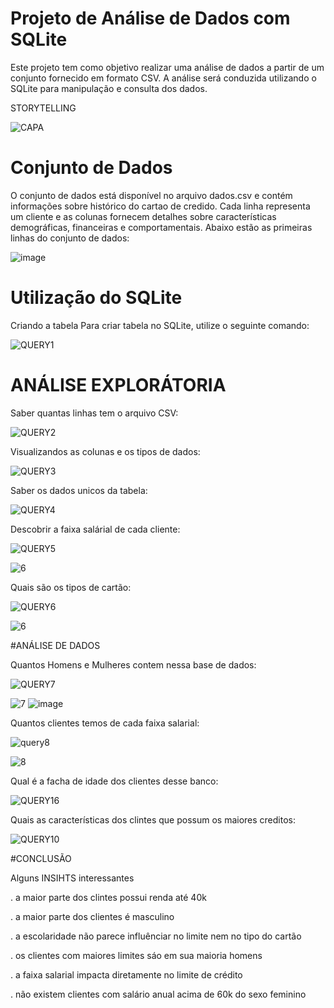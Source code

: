 # Projeto de Análise de Dados com SQLite
Este projeto tem como objetivo realizar uma análise de dados a partir de um conjunto fornecido em formato CSV. A análise será conduzida utilizando o SQLite para manipulação e consulta dos dados.


STORYTELLING

![CAPA](https://github.com/luisfernandogbraga/USANDO_SQL_PARA_FAZER_UMA_BREVE_ANALISE/assets/134460985/87d9bb9d-695e-4e2b-b871-c2087b8e6b31)


# Conjunto de Dados
O conjunto de dados está disponível no arquivo dados.csv e contém informações sobre histórico do cartao de credido. Cada linha representa um cliente e as colunas fornecem detalhes sobre características demográficas, financeiras e comportamentais. Abaixo estão as primeiras linhas do conjunto de dados:

![image](https://github.com/luisfernandogbraga/USANDO_SQL_PARA_FAZER_UMA_BREVE_ANALISE/assets/134460985/fdc5cfe8-fdc7-4cec-ab53-fce08add3164)

# Utilização do SQLite
Criando a tabela
Para criar tabela no SQLite, utilize o seguinte comando:

![QUERY1](https://github.com/luisfernandogbraga/USANDO_SQL_PARA_FAZER_UMA_BREVE_ANALISE/assets/134460985/4d982ce1-c1c4-4cd0-860c-e4b75f4709a7)

# ANÁLISE EXPLORÁTORIA

Saber quantas linhas tem o arquivo CSV:

![QUERY2](https://github.com/luisfernandogbraga/USANDO_SQL_PARA_FAZER_UMA_BREVE_ANALISE/assets/134460985/859bfa4c-83f0-4a0d-a844-8c3cf124d6d5)

Visualizandos as colunas e os tipos de dados:

![QUERY3](https://github.com/luisfernandogbraga/USANDO_SQL_PARA_FAZER_UMA_BREVE_ANALISE/assets/134460985/3256fcee-7ce7-425d-b0eb-ba6d31006b9c)

Saber os dados unicos da tabela:

![QUERY4](https://github.com/luisfernandogbraga/USANDO_SQL_PARA_FAZER_UMA_BREVE_ANALISE/assets/134460985/f576a1dc-ac66-432a-8dde-2216a2aa0532)

Descobrir a faixa salárial de cada cliente:

![QUERY5](https://github.com/luisfernandogbraga/USANDO_SQL_PARA_FAZER_UMA_BREVE_ANALISE/assets/134460985/1df57010-862b-4e3b-8ad2-09d635dff28a)

![6](https://github.com/luisfernandogbraga/USANDO_SQL_PARA_FAZER_UMA_BREVE_ANALISE/assets/134460985/7e37c061-cbc4-44fe-be10-17ac799e05e5)

Quais são os tipos de cartão:

![QUERY6](https://github.com/luisfernandogbraga/USANDO_SQL_PARA_FAZER_UMA_BREVE_ANALISE/assets/134460985/7a1f5f86-973f-4953-b005-e85961154ac7)

![6](https://github.com/luisfernandogbraga/USANDO_SQL_PARA_FAZER_UMA_BREVE_ANALISE/assets/134460985/02bbd5aa-40e3-46e2-8b93-8b4dfee5a6a6)

#ANÁLISE DE DADOS

Quantos Homens e Mulheres contem nessa base de dados:

![QUERY7](https://github.com/luisfernandogbraga/USANDO_SQL_PARA_FAZER_UMA_BREVE_ANALISE/assets/134460985/9e0d6de9-395a-449d-afdd-fbef88a66b3d)

![7](https://github.com/luisfernandogbraga/USANDO_SQL_PARA_FAZER_UMA_BREVE_ANALISE/assets/134460985/0cea4f24-3f4b-492d-aaab-4003dc6e0da8) ![image](https://github.com/luisfernandogbraga/USANDO_SQL_PARA_FAZER_UMA_BREVE_ANALISE/assets/134460985/d9ae804c-b673-4ea7-8fab-774cdd2d94dd)




Quantos clientes temos de cada faixa salarial:

![query8](https://github.com/luisfernandogbraga/USANDO_SQL_PARA_FAZER_UMA_BREVE_ANALISE/assets/134460985/f7eceace-4a3d-4fbe-b515-5757a7c6e697)

![8](https://github.com/luisfernandogbraga/USANDO_SQL_PARA_FAZER_UMA_BREVE_ANALISE/assets/134460985/85d1f47e-76c2-4802-a391-6287dda9b94f)


Qual é a facha de idade dos clientes desse banco:

![QUERY16](https://github.com/luisfernandogbraga/USANDO_SQL_PARA_FAZER_UMA_BREVE_ANALISE/assets/134460985/51a8fa7f-7951-4585-8c22-bd1790eb1a42)

Quais as características dos clintes que possum os maiores creditos:

![QUERY10](https://github.com/luisfernandogbraga/USANDO_SQL_PARA_FAZER_UMA_BREVE_ANALISE/assets/134460985/b8f78c0b-e0a8-4d2a-a728-0e1cff73e235)

#CONCLUSÃO

Alguns INSIHTS interessantes

. a maior parte dos clintes possui renda até 40k

. a maior parte dos clientes é masculino

. a escolaridade não parece influênciar no limite nem no tipo do cartão

. os clientes com maiores limites sáo em sua maioria homens

. a faixa salarial impacta diretamente no limite de crédito

. não existem clientes com salário anual acima de 60k do sexo feminino


